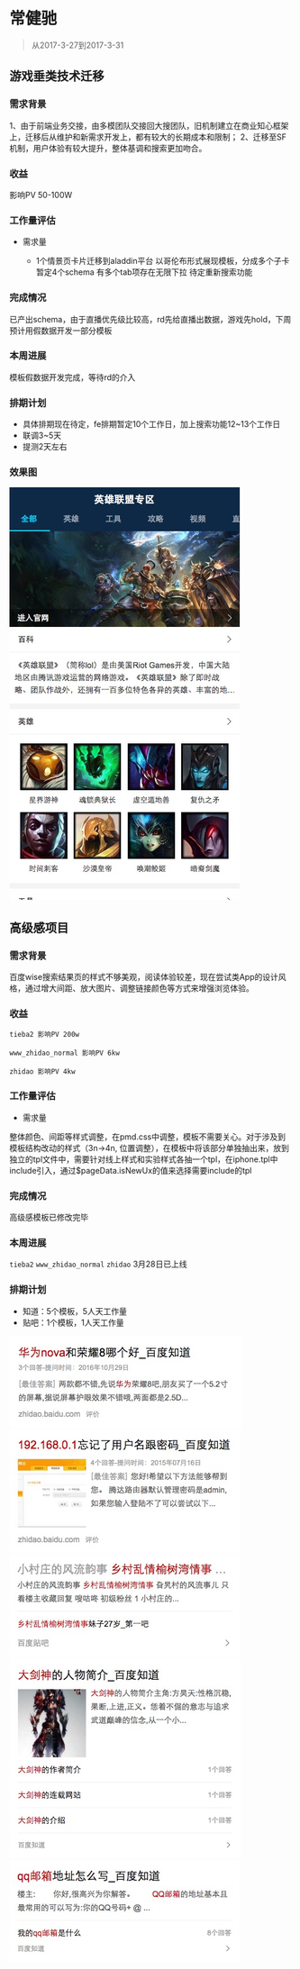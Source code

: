 # 常健驰

> 从2017-3-27到2017-3-31

## 游戏垂类技术迁移

### 需求背景

1、由于前端业务交接，由多模团队交接回大搜团队，旧机制建立在商业知心框架上，迁移后从维护和新需求开发上，都有较大的长期成本和限制；
2、迁移至SF机制，用户体验有较大提升，整体基调和搜索更加吻合。

### 收益

影响PV 50-100W


### 工作量评估

* 需求量

    * 1个情景页卡片迁移到aladdin平台
    以哥伦布形式展现模板，分成多个子卡
    暂定4个schema
    有多个tab项存在无限下拉
    待定重新搜索功能

### 完成情况

已产出schema，由于直播优先级比较高，rd先给直播出数据，游戏先hold，下周预计用假数据开发一部分模板

### 本周进展

模板假数据开发完成，等待rd的介入

### 排期计划

* 具体排期现在待定，fe排期暂定10个工作日，加上搜索功能12~13个工作日
* 联调3~5天
* 提测2天左右

### 效果图

<img src="./img/changjianchi/game.png">

## 高级感项目

### 需求背景

百度wise搜索结果页的样式不够美观，阅读体验较差，现在尝试类App的设计风格，通过增大间距、放大图片、调整链接颜色等方式来增强浏览体验。

### 收益

    tieba2 影响PV 200w

    www_zhidao_normal 影响PV 6kw

    zhidao 影响PV 4kw

### 工作量评估

* 需求量

整体颜色、间距等样式调整，在pmd.css中调整，模板不需要关心。对于涉及到模板结构改动的样式（3n->4n, 位置调整），在模板中将该部分单独抽出来，放到独立的tpl文件中，需要针对线上样式和实验样式各抽一个tpl，在iphone.tpl中include引入，通过$pageData.isNewUx的值来选择需要include的tpl

### 完成情况

高级感模板已修改完毕

### 本周进展

`tieba2` `www_zhidao_normal` `zhidao` 3月28日已上线

### 排期计划

* 知道：5个模板，5人天工作量
* 贴吧：1个模板，1人天工作量

<img src="./img/changjianchi/www_zhidao_normal.png">

<img src="./img/changjianchi/normal_pic.png">

<img src="./img/changjianchi/tieba2.png">

<img src="./img/changjianchi/zhidao.png">

<img src="./img/changjianchi/zhidao2.png">

<style>
    .markdown-body img {
        width: 375px;
        border: 1px solid #ccc;
        box-shadow: 5px 5px 5px #ccc;
        margin-left: 30px;
    }
</style>
